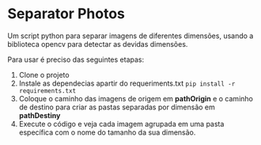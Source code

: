 # Separator Photos

Um script python para separar imagens de diferentes dimensões, usando a biblioteca opencv para detectar as devidas dimensões. 

Para usar é preciso das seguintes etapas:

1. Clone o projeto
2. Instale as dependecias apartir do requeriments.txt
  `pip install -r requirements.txt`
3. Coloque o caminho das imagens de origem em **pathOrigin** e o caminho de destino para criar as pastas separadas por dimensão em **pathDestiny**
4. Execute o código e veja cada imagem agrupada em uma pasta específica com o nome do tamanho da sua dimensão.
